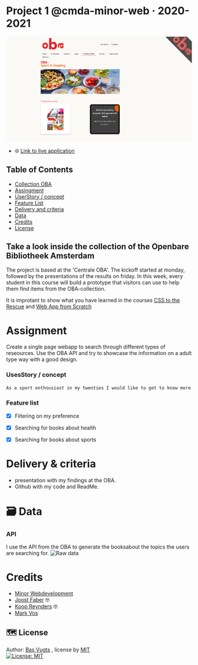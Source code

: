 # Project 1 @cmda-minor-web · 2020-2021


![Interface van de app](https://raw.githubusercontent.com/basv1996/project-1-2021/main/src/img/readme/interface_app_oba.png)

- :globe_with_meridians: [Link to live application](https://basv1996.github.io/project-1-2021/)

## Table of Contents
- [Collection OBA](##take-a-look-inside-the-collection-of-the-openbare-bibliotheek-amsterdam)
- [Assingment](#assignment)
- [UserStory / concept](#usesstory--concept)
- [Feature List](#feature-list)
- [Delivery and criteria](#Delivery-&-criteria)
- [Data](#-data)
- [Credits](#credits)
- [License](#%EF%B8%8F-license)

## Take a look inside the collection of the Openbare Bibliotheek Amsterdam
The project is based at the 'Centrale OBA'. The kickoff started at monday, followed by the presentations of the results on friday. In this week, every student in this course will build a prototype that visitors can use to help them find items from the OBA-collection.

It is improtant to show what you have learned in the courses [CSS to the Rescue](https://github.com/cmda-minor-web/css-to-the-rescue-2122) and [Web App from Scratch](https://github.com/cmda-minor-web/web-app-from-scratch-2122)


# Assignment

Create a single page webapp to search through different types of reseources. Use the OBA API and try to showcase the information on a adult type way with a good design.

### UsesStory / concept

```bash
As a sport enthousiast in my twenties I would like to get to know more about the effect of healthy food on my endurance, so I can educate myself and become a better sports man or woman.
```

### Feature list
- [x] Filtering on my preference
- [x] Searching for books about health
- [x] Searching for books about sports




# Delivery & criteria
- presentation with my findings at the OBA.
- Github with my code and ReadMe.


# 🗃 Data

###  API

I use the API from the OBA to generate the booksabout the topics the users are searching for.
![Raw data](https://raw.githubusercontent.com/basv1996/project-1-2021/main//img/RawData.png)



# Credits
- [Minor Webdevelopment](https://github.com/cmda-tt/course-21-22) 
- [Joost Faber](https://github.com/joostf) :nerd_face:
- [Koop Reynders](https://github.com/KoopReynders) :nerd_face:
- [Mark Vos](https://not-available.com)



## 🗺️ License
Author: [Bas Vugts](https://github.com/basv1996) , license by
[MIT]()      
[![License: MIT](https://img.shields.io/badge/License-MIT-yellow.svg)](https://opensource.org/licenses/MIT)

